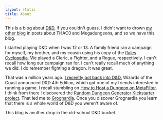 ```yaml
---
layout: static
title: About
---
```


This is a blog about [D&D][dnd], if you couldn't guess. I didn't want to drown [my other blog][funkaoshi] in posts about THAC0 and Megadungeons, and so we have this blog.

I started playing D&D when I was 12 or 13. A family friend ran a campaign for myself, my brother, and my cousin using his copy of the [Rules Cyclopedia][6]. We played a Cleric, a Fighter, and a Rogue, respectively. I can't recall how long our campaign ran for. I can't really recall much of anything we did. I do remember fighting a dragon. It was great.

That was a million years ago. [I recently got back into D&D.][2] Wizards of the Coast announced D&D 4th Edition, which got one of my friends interested in running a game. I recall stumbling on [How to Host a Dungeon on MetaFilter][3]. I think from there I discovered the [Random Dungeon Generator Kickstarter project][4]. That led me to [Grognardia][5]. Once you discover Grognardia you learn that there is a whole world of D&D you weren't aware of.

This blog is another drop in the old-school D&D bucket.

[funkaoshi]: http://funkaoshi.com
[dnd]: http://wizards.com/dnd/ (Dungeons and Dragons)
[2]: http://funkaoshi.com/blog/old-school-dd (Old School D&D)
[3]: http://www.metafilter.com/113537/In-129-the-Dwarves-made-war-against-the-Ogre (In 129 the Dwarves made war against the Ogre | MetaFilter)
[4]: http://www.kickstarter.com/projects/2040314005/random-dungeon-generator-as-a-dungeon-map (Random Dungeon Generator as a Dungeon Map by Paul Hughes on Kickstarter)
[5]: http://grognardia.blogspot.com/ (GROGNARDIA)
[6]: http://en.wikipedia.org/wiki/Dungeons_%26_Dragons_Rules_Cyclopedia (Dungeons & Dragons Rules Cyclopedia)

